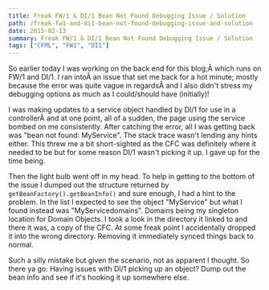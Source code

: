 ```yaml
---
title: Freak FW/1 & DI/1 Bean Not Found Debugging Issue / Solution
path: /freak-fw1-and-di1-bean-not-found-debugging-issue-and-solution
date: 2015-02-13
summary: Freak FW/1 & DI/1 Bean Not Found Debugging Issue / Solution
tags: ["CFML", "FW1", "DI1"]
---
```


So earlier today I was working on the back end for this blog;Â which runs on FW/1 and DI/1. I ran intoÂ an issue that set me back for a hot minute; mostly because the error was quite vague in regardsÂ and I also didn't stress my debugging options as much as I could/should have (initially)!

I was making updates to a service object handled by DI/1 for use in a controllerÂ and at one point, all of a sudden, the page using the service bombed on me consistently. After catching the error, all I was getting back was "bean not found: MyService". The stack trace wasn't lending any hints either. This threw me a bit short-sighted as the CFC was definitely where it needed to be but for some reason DI/1 wasn't picking it up. I gave up for the time being.

Then the light bulb went off in my head. To help in getting to the bottom of the issue I dumped out the structure returned by `getBeanFactory().getBeanInfo()` and sure enough, I had a hint to the problem. In the list I expected to see the object "MyService" but what I found instead was "MyServicedomains". Domains being my singleton location for Domain Objects. I took a look in the directory it linked to and there it was, a copy of the CFC. At some freak point I accidentally dropped it into the wrong directory. Removing it immediately synced things back to normal.

Such a silly mistake but given the scenario, not as apparent I thought. So there ya go: Having issues with DI/1 picking up an object? Dump out the bean info and see if it's hooking it up somewhere else.